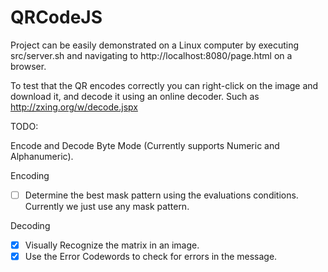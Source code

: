 QRCodeJS
========

Project can be easily demonstrated on a Linux computer by executing src/server.sh
and navigating to http://localhost:8080/page.html on a browser.

To test that the QR encodes correctly you can right-click on the image and
download it, and decode it using an online decoder. Such as
http://zxing.org/w/decode.jspx


TODO:

Encode and Decode Byte Mode (Currently supports Numeric and Alphanumeric).

Encoding
  - [ ] Determine the best mask pattern using the evaluations conditions. Currently we just use any mask pattern.

Decoding
  - [x] Visually Recognize the matrix in an image.
  - [x] Use the Error Codewords to check for errors in the message.
